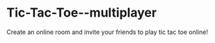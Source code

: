 # Tic-Tac-Toe--multiplayer
Create an online room and invite your friends to play tic tac toe online!
